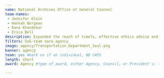 ```yaml
---
name: National Archives Office of General Counsel
team-names: 
 - Jennifer Klein
 - Hannah Bergman
 - Rana Khandekar
 - Erica Bell
description: Expanded the reach of timely, effective ethics advice and training. As a result, the team reached over 1,250 NARA employees nationwide by utilizing engaging technology and other multimedia platforms. 
filters: GoG-team nara agency
image: agency/Transportation_Department_Seal.png
banner: agency
team: yes #mark no if an individual, NO CAPS 
length: short
award: Agency #type of award, either Agency, Council, or President's; this is case sensitive so make sure to match the options listed exactly. This section generates the format of the card

---
```

